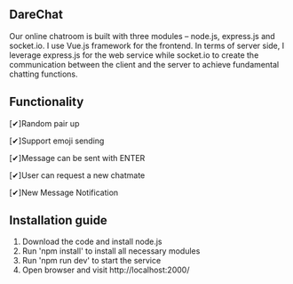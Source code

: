 DareChat
---

Our online chatroom is built with three modules – node.js, express.js and socket.io. I use Vue.js framework for the frontend. In terms of server side, I leverage express.js for the web service while socket.io to create the communication between the client and the server to achieve fundamental chatting functions. 

Functionality 
---
[✔]Random pair up 

[✔]Support emoji sending

[✔]Message can be sent with ENTER

[✔]User can request a new chatmate 

[✔]New Message Notification 

Installation guide  
---
1. Download the code and install node.js 
2. Run 'npm install' to install all necessary modules 
3. Run 'npm run dev' to start the service 
4. Open browser and visit http://localhost:2000/ 
